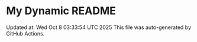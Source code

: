 # My Dynamic README
Updated at: Wed Oct  8 03:33:54 UTC 2025
This file was auto-generated by GitHub Actions.
